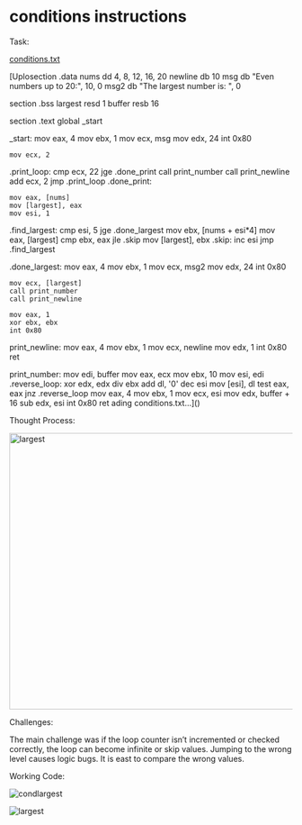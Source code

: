 # conditions instructions

Task:


[conditions.txt](https://github.com/user-attachments/files/21810796/conditions.txt) 


[Uplosection .data
    nums dd 4, 8, 12, 16, 20
    newline db 10
    msg db "Even numbers up to 20:", 10, 0
    msg2 db "The largest number is: ", 0

section .bss
    largest resd 1
    buffer resb 16

section .text
    global _start

_start:
    mov eax, 4
    mov ebx, 1
    mov ecx, msg
    mov edx, 24
    int 0x80

    mov ecx, 2
.print_loop:
    cmp ecx, 22
    jge .done_print
    call print_number
    call print_newline
    add ecx, 2
    jmp .print_loop
.done_print:

    mov eax, [nums]
    mov [largest], eax
    mov esi, 1
.find_largest:
    cmp esi, 5
    jge .done_largest
    mov ebx, [nums + esi*4]
    mov eax, [largest]
    cmp ebx, eax
    jle .skip
    mov [largest], ebx
.skip:
    inc esi
    jmp .find_largest

.done_largest:
    mov eax, 4
    mov ebx, 1
    mov ecx, msg2
    mov edx, 24
    int 0x80

    mov ecx, [largest]
    call print_number
    call print_newline

    mov eax, 1
    xor ebx, ebx
    int 0x80

print_newline:
    mov eax, 4
    mov ebx, 1
    mov ecx, newline
    mov edx, 1
    int 0x80
    ret

print_number:
    mov edi, buffer
    mov eax, ecx
    mov ebx, 10
    mov esi, edi
.reverse_loop:
    xor edx, edx
    div ebx
    add dl, '0'
    dec esi
    mov [esi], dl
    test eax, eax
    jnz .reverse_loop
    mov eax, 4
    mov ebx, 1
    mov ecx, esi
    mov edx, buffer + 16
    sub edx, esi
    int 0x80
    ret
ading conditions.txt…]()


Thought Process:


<img width="761" height="491" alt="largest" src="https://github.com/user-attachments/assets/a29e6498-3734-495b-b27d-84f0ea9b9629" />


Challenges: 

The main challenge was if the loop counter isn’t incremented or checked correctly, the loop can become infinite or skip values.
Jumping to the wrong level  causes logic bugs.
It is east to compare the wrong values.


Working Code:

![condlargest](https://github.com/user-attachments/assets/ce058226-5571-4f04-a0d7-8f21522fd15f)


![largest](https://github.com/user-attachments/assets/0e9e1596-b4f3-4cf4-966f-b35f3d858a00)



